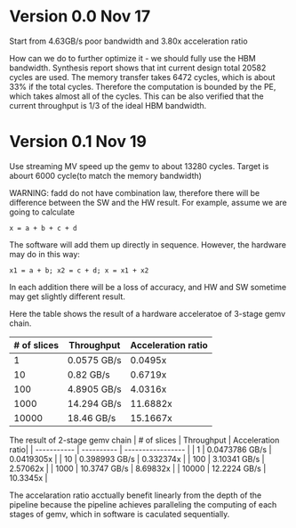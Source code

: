# Version 0.0 Nov 17
Start from 4.63GB/s poor bandwidth and 3.80x acceleration ratio

How can we do to further optimize it - we should fully use the HBM bandwidth. Synthesis report shows that int current design total 20582 cycles are used. The memory transfer takes 6472 cycles, which is about 33% if the total cycles. Therefore the computation is bounded by the PE, which takes almost all of the cycles. This can be also verified that the current throughput is 1/3 of the ideal HBM bandwidth.  

# Version 0.1 Nov 19
Use streaming MV speed up the gemv to about 13280 cycles. Target is abourt 6000 cycle(to match the memory bandwidth)

WARNING: fadd do not have combination law, therefore there will be difference between the SW and the HW result. For example, assume we are going to calculate

 ```x = a + b + c + d``` 
 
 The software will add them up directly in sequence. However, the hardware may do in this way:

```x1 = a + b; x2 = c + d; x = x1 + x2```

In each addition there will be a loss of accuracy, and HW and SW sometime may get slightly different result.

Here the table shows the result of a hardware acceleratoe of 3-stage gemv chain.

| # of slices | Throughput | Acceleration ratio|
| ----------- | ---------- | ----------------- |
| 1           | 0.0575 GB/s    |  0.0495x          |
| 10          | 0.82 GB/s      |  0.6719x          |
| 100         | 4.8905 GB/s    |  4.0316x          |
| 1000        | 14.294 GB/s    |  11.6882x         |
| 10000       | 18.46 GB/s     |  15.1667x         |


The result of 2-stage gemv chain
| # of slices | Throughput | Acceleration ratio|
| ----------- | ---------- | ----------------- |
| 1           | 0.0473786 GB/s |  0.0419305x       |
| 10          | 0.398993 GB/s  |  0.332374x        |
| 100         | 3.10341 GB/s   |  2.57062x         |
| 1000        | 10.3747 GB/s   |  8.69832x         |
| 10000       | 12.2224 GB/s   |  10.3345x         |

The accelaration ratio acctually benefit linearly from the depth of the pipeline because the pipeline achieves paralleling the computing of each stages of gemv, which in software is caculated sequentially.